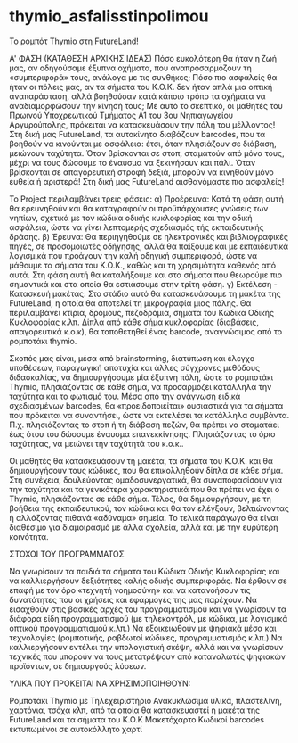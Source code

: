 # thymio_asfalisstinpolimou
Το ρομπότ Thymio στη FutureLand!

Α' ΦΑΣΗ (ΚΑΤΑΘΕΣΗ ΑΡΧΙΚΗΣ ΙΔΕΑΣ) 
Πόσο ευκολότερη θα ήταν η ζωή μας, αν οδηγούσαμε έξυπνα οχήματα, που αναπροσαρμόζουν τη «συμπεριφορά» τους, ανάλογα με τις συνθήκες; Πόσο πιο ασφαλείς θα ήταν οι πόλεις μας, αν τα σήματα του Κ.Ο.Κ. δεν ήταν απλά μια οπτική αναπαράσταση, αλλά βοηθούσαν κατά κάποιο τρόπο τα οχήματα να αναδιαμορφώσουν την κίνησή τους;
Με αυτό το σκεπτικό, οι μαθητές του Πρωινού Υποχρεωτικού Τμήματος Α1 του 3ου Νηπιαγωγείου Αργυρούπολης, πρόκειται να κατασκευάσουν την πόλη του μέλλοντος! Στη δική μας FutureLand, τα αυτοκίνητα διαβάζουν barcodes, που τα βοηθούν να κινούνται με ασφάλεια: έτσι, όταν πλησιάζουν σε διάβαση, μειώνουν ταχύτητα. Όταν βρίσκονται σε στοπ, σταματούν από μόνα τους, μέχρι να τους δώσουμε το έναυσμα να ξεκινήσουν και πάλι. Όταν βρίσκονται σε απαγορευτική στροφή δεξιά, μπορούν να κινηθούν μόνο ευθεία ή αριστερά! Στη δική μας FutureLand αισθανόμαστε πιο ασφαλείς!

Το Project περιλαμβάνει τρεις φάσεις: 
α) Προέρευνα: Κατά τη φάση αυτή θα ερευνηθούν και θα καταγραφούν οι προϋπάρχουσες γνώσεις των νηπίων, σχετικά με τον κώδικα οδικής κυκλοφορίας και την οδική ασφάλεια, ώστε να γίνει λεπτομερής σχεδιασμός τής εκπαιδευτικής δράσης. 
β) Έρευνα: Θα περιηγηθούμε σε ηλεκτρονικές και βιβλιογραφικές πηγές, σε προσομοιωτές οδήγησης, αλλά θα παίξουμε και με εκπαιδευτικά λογισμικά που προάγουν την καλή οδηγική συμπεριφορά, ώστε να μάθουμε τα σήματα του Κ.Ο.Κ., καθώς και τη χρησιμότητα καθενός από αυτά. Στη φάση αυτή θα καταλήξουμε και στα σήματα που θεωρούμε πιο σημαντικά και στα οποία θα εστιάσουμε στην τρίτη φάση. 
γ) Εκτέλεση - Κατασκευή μακέτας: Στο στάδιο αυτό θα κατασκευάσουμε τη μακέτα της FutureLand, η οποία θα αποτελεί τη μικρογραφία μιας πόλης. Θα περιλαμβάνει κτίρια, δρόμους, πεζοδρόμια, σήματα του Κώδικα Οδικής Κυκλοφορίας κ.λπ. Δίπλα από κάθε σήμα κυκλοφορίας (διαβάσεις, απαγορευτικά κ.ο.κ), θα τοποθετηθεί ένας barcode, αναγνώσιμος από το ρομποτάκι thymio.

Σκοπός μας είναι, μέσα από brainstorming, διατύπωση και έλεγχο υποθέσεων, παραγωγική αποτυχία και άλλες σύγχρονες μεθόδους διδασκαλίας, να δημιουργήσουμε μία έξυπνη πόλη, ώστε το ρομποτάκι Thymio, πλησιάζοντας σε κάθε σήμα, να προσαρμόζει κατάλληλα την ταχύτητα και το φωτισμό του. Μέσα από την ανάγνωση ειδικά σχεδιασμένων barcodes, θα «προειδοποιείται» ουσιαστικά για τα σήματα που πρόκειται να συναντήσει, ώστε να εκτελέσει τα κατάλληλα συμβάντα. Π.χ. πλησιάζοντας το στοπ ή τη διάβαση πεζών, θα πρέπει να σταματάει έως ότου του δώσουμε έναυσμα επανεκκίνησης. Πλησιάζοντας το όριο ταχύτητας, να μειώνει την ταχύτητά του κ.ο.κ..

Οι μαθητές θα κατασκευάσουν τη μακέτα, τα σήματα του Κ.Ο.Κ. και θα δημιουργήσουν τους κώδικες, που θα επικολληθούν δίπλα σε κάθε σήμα. Στη συνέχεια, δουλεύοντας ομαδοσυνεργατικά, θα συναποφασίσουν για την ταχύτητα και τα γενικότερα χαρακτηριστικά που θα πρέπει να έχει ο Thymio, πλησιάζοντας σε κάθε σήμα. Τέλος, θα δημιουργήσουν, με τη βοήθεια της εκπαιδευτικού, τον κώδικα και θα τον ελέγξουν, βελτιώνοντας ή αλλάζοντας πιθανά «αδύναμα» σημεία.
Το τελικά παράγωγο θα είναι διαθέσιμο για διαμοιρασμό με άλλα σχολεία, αλλά και με την ευρύτερη κοινότητα.

ΣΤΟΧΟΙ ΤΟΥ ΠΡΟΓΡΑΜΜΑΤΟΣ

Να γνωρίσουν τα παιδιά τα σήματα του Κώδικα Οδικής Κυκλοφορίας και να καλλιεργήσουν δεξιότητες καλής οδικής συμπεριφοράς.
Να έρθουν σε επαφή με τον όρο «τεχνητή νοημοσύνη» και να κατανοήσουν τις δυνατότητες που οι χρήσεις και εφαρμογές της μας παρέχουν.
Να εισαχθούν στις βασικές αρχές του προγραμματισμού και να γνωρίσουν τα διάφορα είδη προγραμματισμού (με τηλεκοντρόλ, με κώδικα, με λογισμικά οπτικού προγραμματισμού κ.λπ.)
Να εξοικειωθούν με ψηφιακά μέσα και τεχνολογίες (ρομποτικής, ραβδωτοί κώδικες, προγραμματισμός κ.λπ.)
Να καλλιεργήσουν εντέλει την υπολογιστική σκέψη, αλλά και να γνωρίσουν τεχνικές που μπορούν να τους μετατρέψουν από καταναλωτές ψηφιακών προϊόντων, σε δημιουργούς λύσεων.

ΥΛΙΚΑ ΠΟΥ ΠΡΟΚΕΙΤΑΙ ΝΑ ΧΡΗΣΙΜΟΠΟΙΗΘΟΥΝ:

Ρομποτάκι Thymio με Τηλεχειριστήριο 
Ανακυκλώσιμα υλικά, πλαστελίνη, χαρτόνια, τσόχα κλπ, από τα οποία θα κατασκευαστεί η μακέτα της FutureLand και τα σήματα του Κ.Ο.Κ
Μακετόχαρτο
Κωδικοί barcodes εκτυπωμένοι σε αυτοκόλλητο χαρτί
